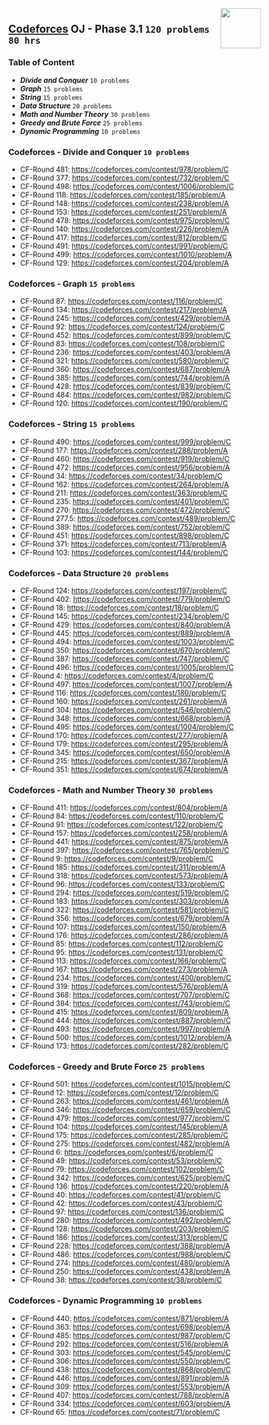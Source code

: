 <img align="right" width="80" height="80" src="https://github.com/cs-MohamedAyman/Problem-Solving-Training/blob/master/online-judges-logos/codeforces.jpg">

## [Codeforces](https://codeforces.com/) OJ - Phase 3.1 `120 problems` `80 hrs`

### Table of Content

- ***Divide and Conquer***      `10 problems`
- ***Graph***    			    `15 problems`
- ***String***         		    `15 problems`
- ***Data Structure*** 		    `20 problems`
- ***Math and Number Theory***  `30 problems`
- ***Greedy and Brute Force***  `25 problems`
- ***Dynamic Programming***     `10 problems`

### Codeforces - Divide and Conquer `10 problems`

- CF-Round 481: https://codeforces.com/contest/978/problem/C
- CF-Round 377: https://codeforces.com/contest/732/problem/C
- CF-Round 498: https://codeforces.com/contest/1006/problem/C
- CF-Round 118: https://codeforces.com/contest/185/problem/A
- CF-Round 148: https://codeforces.com/contest/238/problem/A
- CF-Round 153: https://codeforces.com/contest/251/problem/A
- CF-Round 478: https://codeforces.com/contest/975/problem/C
- CF-Round 140: https://codeforces.com/contest/226/problem/A
- CF-Round 417: https://codeforces.com/contest/812/problem/C
- CF-Round 491: https://codeforces.com/contest/991/problem/C
- CF-Round 499: https://codeforces.com/contest/1010/problem/A
- CF-Round 129: https://codeforces.com/contest/204/problem/A

### Codeforces - Graph `15 problems`

- CF-Round 87: https://codeforces.com/contest/116/problem/C
- CF-Round 134: https://codeforces.com/contest/217/problem/A
- CF-Round 245: https://codeforces.com/contest/429/problem/A
- CF-Round 92: https://codeforces.com/contest/124/problem/C
- CF-Round 452: https://codeforces.com/contest/899/problem/C
- CF-Round 83: https://codeforces.com/contest/108/problem/C
- CF-Round 236: https://codeforces.com/contest/403/problem/A
- CF-Round 321: https://codeforces.com/contest/580/problem/C
- CF-Round 360: https://codeforces.com/contest/687/problem/A
- CF-Round 385: https://codeforces.com/contest/744/problem/A
- CF-Round 428: https://codeforces.com/contest/839/problem/C
- CF-Round 484: https://codeforces.com/contest/982/problem/C
- CF-Round 120: https://codeforces.com/contest/190/problem/C

### Codeforces - String `15 problems`

- CF-Round 490: https://codeforces.com/contest/999/problem/C
- CF-Round 177: https://codeforces.com/contest/288/problem/A
- CF-Round 460: https://codeforces.com/contest/919/problem/C
- CF-Round 472: https://codeforces.com/contest/956/problem/A
- CF-Round 34: https://codeforces.com/contest/34/problem/C
- CF-Round 162: https://codeforces.com/contest/264/problem/A
- CF-Round 211: https://codeforces.com/contest/363/problem/C
- CF-Round 235: https://codeforces.com/contest/401/problem/C
- CF-Round 270: https://codeforces.com/contest/472/problem/C
- CF-Round 277.5: https://codeforces.com/contest/489/problem/C
- CF-Round 389: https://codeforces.com/contest/752/problem/C
- CF-Round 451: https://codeforces.com/contest/898/problem/C
- CF-Round 371: https://codeforces.com/contest/713/problem/A
- CF-Round 103: https://codeforces.com/contest/144/problem/C

### Codeforces - Data Structure `20 problems`

- CF-Round 124: https://codeforces.com/contest/197/problem/C
- CF-Round 402: https://codeforces.com/contest/779/problem/C
- CF-Round 18: https://codeforces.com/contest/18/problem/C
- CF-Round 145: https://codeforces.com/contest/234/problem/C
- CF-Round 429: https://codeforces.com/contest/840/problem/A
- CF-Round 445: https://codeforces.com/contest/889/problem/A
- CF-Round 494: https://codeforces.com/contest/1003/problem/C
- CF-Round 350: https://codeforces.com/contest/670/problem/C
- CF-Round 387: https://codeforces.com/contest/747/problem/C
- CF-Round 496: https://codeforces.com/contest/1005/problem/C
- CF-Round 4: https://codeforces.com/contest/4/problem/C
- CF-Round 497: https://codeforces.com/contest/1007/problem/A
- CF-Round 116: https://codeforces.com/contest/180/problem/C
- CF-Round 160: https://codeforces.com/contest/261/problem/A
- CF-Round 304: https://codeforces.com/contest/546/problem/C
- CF-Round 348: https://codeforces.com/contest/668/problem/A
- CF-Round 495: https://codeforces.com/contest/1004/problem/C
- CF-Round 170: https://codeforces.com/contest/277/problem/A
- CF-Round 179: https://codeforces.com/contest/295/problem/A
- CF-Round 345: https://codeforces.com/contest/650/problem/A
- CF-Round 215: https://codeforces.com/contest/367/problem/A
- CF-Round 351: https://codeforces.com/contest/674/problem/A

### Codeforces - Math and Number Theory `30 problems`

- CF-Round 411: https://codeforces.com/contest/804/problem/A
- CF-Round 84: https://codeforces.com/contest/110/problem/C
- CF-Round 91: https://codeforces.com/contest/122/problem/C
- CF-Round 157: https://codeforces.com/contest/258/problem/A
- CF-Round 441: https://codeforces.com/contest/875/problem/A
- CF-Round 397: https://codeforces.com/contest/765/problem/C
- CF-Round 9: https://codeforces.com/contest/9/problem/C
- CF-Round 185: https://codeforces.com/contest/311/problem/A
- CF-Round 318: https://codeforces.com/contest/573/problem/A
- CF-Round 96: https://codeforces.com/contest/133/problem/C
- CF-Round 294: https://codeforces.com/contest/519/problem/C
- CF-Round 183: https://codeforces.com/contest/303/problem/A
- CF-Round 322: https://codeforces.com/contest/581/problem/C
- CF-Round 356: https://codeforces.com/contest/679/problem/A
- CF-Round 107: https://codeforces.com/contest/150/problem/A
- CF-Round 176: https://codeforces.com/contest/286/problem/A
- CF-Round 85: https://codeforces.com/contest/112/problem/C
- CF-Round 95: https://codeforces.com/contest/131/problem/C
- CF-Round 113: https://codeforces.com/contest/166/problem/C
- CF-Round 167: https://codeforces.com/contest/273/problem/A
- CF-Round 234: https://codeforces.com/contest/400/problem/C
- CF-Round 319: https://codeforces.com/contest/576/problem/A
- CF-Round 368: https://codeforces.com/contest/707/problem/C
- CF-Round 384: https://codeforces.com/contest/743/problem/C
- CF-Round 415: https://codeforces.com/contest/809/problem/A
- CF-Round 444: https://codeforces.com/contest/887/problem/C
- CF-Round 493: https://codeforces.com/contest/997/problem/A
- CF-Round 500: https://codeforces.com/contest/1012/problem/A
- CF-Round 173: https://codeforces.com/contest/282/problem/C

### Codeforces - Greedy and Brute Force `25 problems`

- CF-Round 501: https://codeforces.com/contest/1015/problem/C
- CF-Round 12: https://codeforces.com/contest/12/problem/C
- CF-Round 263: https://codeforces.com/contest/461/problem/A
- CF-Round 346: https://codeforces.com/contest/659/problem/C
- CF-Round 479: https://codeforces.com/contest/977/problem/C
- CF-Round 104: https://codeforces.com/contest/145/problem/A
- CF-Round 175: https://codeforces.com/contest/285/problem/C
- CF-Round 275: https://codeforces.com/contest/482/problem/A
- CF-Round 6: https://codeforces.com/contest/6/problem/C
- CF-Round 49: https://codeforces.com/contest/53/problem/C
- CF-Round 79: https://codeforces.com/contest/102/problem/C
- CF-Round 342: https://codeforces.com/contest/625/problem/C
- CF-Round 136: https://codeforces.com/contest/220/problem/A
- CF-Round 40: https://codeforces.com/contest/41/problem/C
- CF-Round 42: https://codeforces.com/contest/43/problem/C
- CF-Round 97: https://codeforces.com/contest/136/problem/C
- CF-Round 280: https://codeforces.com/contest/492/problem/C
- CF-Round 128: https://codeforces.com/contest/203/problem/C
- CF-Round 186: https://codeforces.com/contest/313/problem/C
- CF-Round 228: https://codeforces.com/contest/388/problem/A
- CF-Round 486: https://codeforces.com/contest/988/problem/C
- CF-Round 274: https://codeforces.com/contest/480/problem/A
- CF-Round 250: https://codeforces.com/contest/438/problem/A
- CF-Round 38: https://codeforces.com/contest/38/problem/C

### Codeforces - Dynamic Programming `10 problems`

- CF-Round 440: https://codeforces.com/contest/871/problem/A
- CF-Round 363: https://codeforces.com/contest/698/problem/A
- CF-Round 485: https://codeforces.com/contest/987/problem/C
- CF-Round 292: https://codeforces.com/contest/516/problem/A
- CF-Round 303: https://codeforces.com/contest/545/problem/C
- CF-Round 306: https://codeforces.com/contest/550/problem/C
- CF-Round 438: https://codeforces.com/contest/868/problem/C
- CF-Round 446: https://codeforces.com/contest/891/problem/A
- CF-Round 309: https://codeforces.com/contest/553/problem/A
- CF-Round 407: https://codeforces.com/contest/788/problem/A
- CF-Round 334: https://codeforces.com/contest/603/problem/A
- CF-Round 65: https://codeforces.com/contest/71/problem/C
